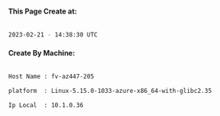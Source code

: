 
   
#### This Page Create at:

```bash

2023-02-21 - 14:38:30 UTC

```

#### Create By Machine:

```bash

Host Name : fv-az447-205

platform  : Linux-5.15.0-1033-azure-x86_64-with-glibc2.35

Ip Local  : 10.1.0.36

```


